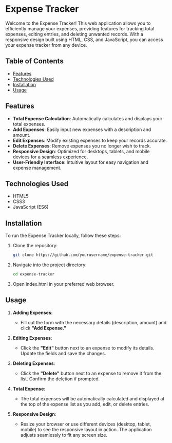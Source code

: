 # Expense Tracker

Welcome to the Expense Tracker! This web application allows you to efficiently manage your expenses, providing features for tracking total expenses, editing entries, and deleting unwanted records. With a responsive design built using HTML, CSS, and JavaScript, you can access your expense tracker from any device.

## Table of Contents

- [Features](#features)
- [Technologies Used](#technologies-used)
- [Installation](#installation)
- [Usage](#usage)

## Features

- **Total Expense Calculation**: Automatically calculates and displays your total expenses.
- **Add Expenses**: Easily input new expenses with a description and amount.
- **Edit Expenses**: Modify existing expenses to keep your records accurate.
- **Delete Expenses**: Remove expenses you no longer wish to track.
- **Responsive Design**: Optimized for desktops, tablets, and mobile devices for a seamless experience.
- **User-Friendly Interface**: Intuitive layout for easy navigation and expense management.

## Technologies Used

- HTML5
- CSS3
- JavaScript (ES6)

## Installation

To run the Expense Tracker locally, follow these steps:

1. Clone the repository:
   ```bash
   git clone https://github.com/yourusername/expense-tracker.git

2. Navigate into the project directory:
   ```bash
   cd expense-tracker
3. Open index.html in your preferred web browser.

## Usage

1. **Adding Expenses**:
   - Fill out the form with the necessary details (description, amount) and click **"Add Expense."**
   
2. **Editing Expenses**:
   - Click the **"Edit"** button next to an expense to modify its details. Update the fields and save the changes.

3. **Deleting Expenses**:
   - Click the **"Delete"** button next to an expense to remove it from the list. Confirm the deletion if prompted.

4. **Total Expense**:
   - The total expenses will be automatically calculated and displayed at the top of the expense list as you add, edit, or delete entries.

5. **Responsive Design**:
   - Resize your browser or use different devices (desktop, tablet, mobile) to see the responsive layout in action. The application adjusts seamlessly to fit any screen size.


   
      
